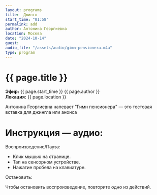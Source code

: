 ```yaml
---
layout: programs
title:  Джингл
start_time: "01:58"
permalink: add
author: Антонина Георгиевна
location: Москва
date: "2024-10-14"
guest:
audio_file: "/assets/audio/gimn-pensionera.m4a"
type: program
---
```


# {{ page.title }}

**Эфир:** {{ page.start_time }} {{ page.author }}  
**Локация:** {{ page.location }}

Антонина Георгиевна напевает "Гимн пенсионера" — это тестовая вставка для джингла или анонса


# Инструкция — аудио:

Воспроизведение/Пауза:

- Клик мышью на странице.
- Тап на сенсорном устройстве.
- Нажатие пробела на клавиатуре.

Остановить:

Чтобы остановить воспроизведение, повторите одно из действий.


<p><audio id="audio-player">
  <source src="{{ page.audio_file }}" type="audio/mpeg">
  Ваш браузер не поддерживает воспроизведение аудио.
</audio></p>
